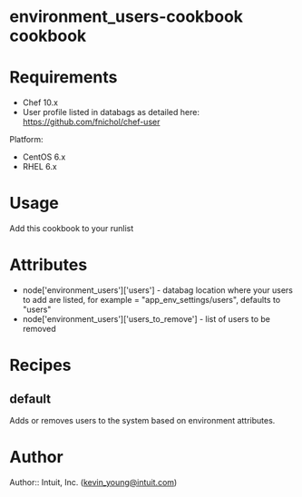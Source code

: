 # environment_users-cookbook cookbook

# Requirements
* Chef 10.x
* User profile listed in databags as detailed here: https://github.com/fnichol/chef-user

Platform:
* CentOS 6.x
* RHEL 6.x

# Usage
Add this cookbook to your runlist

# Attributes
* node['environment_users']['users'] - databag location where your users to add are listed, for example = "app_env_settings/users", defaults to "users"
* node['environment_users']['users_to_remove'] - list of users  to be removed
# Recipes
## default
Adds or removes users to the system based on environment attributes.

# Author
Author:: Intuit, Inc. (<kevin_young@intuit.com>)

